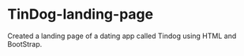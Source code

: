 # TinDog-landing-page
Created a landing page of a dating app called Tindog using HTML and BootStrap.
